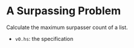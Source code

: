 # A Surpassing Problem
Calculate the maximum surpasser count of a list.

- `v0.hs`: the specification
